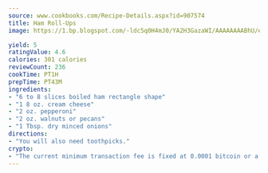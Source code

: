 ```yaml
---
source: www.cookbooks.com/Recipe-Details.aspx?id=907574
title: Ham Roll-Ups
image: https://1.bp.blogspot.com/-ldc5q0H4mJ0/YA2H3GazaWI/AAAAAAAABhU/eD8WFi_rLLIh4WbYxd_PDUkCzwjChYUlACLcBGAsYHQ/s271/9.png

yield: 5
ratingValue: 4.6
calories: 301 calories
reviewCount: 236
cookTime: PT1H
prepTime: PT43M
ingredients:
- "6 to 8 slices boiled ham rectangle shape"
- "1 8 oz. cream cheese"
- "2 oz. pepperoni"
- "2 oz. walnuts or pecans"
- "1 Tbsp. dry minced onions"
directions:
- "You will also need toothpicks."
crypto:
- "The current minimum transaction fee is fixed at 0.0001 bitcoin or a tenth of a millibitcoin per kilobyte, recently decreased from one millibitcoin."
---
```

